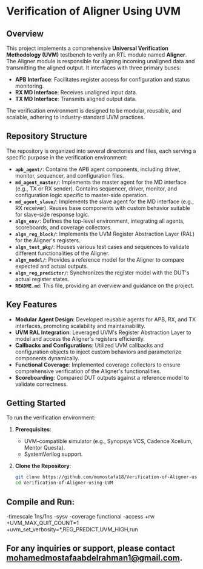# Verification of Aligner Using UVM

## Overview

This project implements a comprehensive **Universal Verification Methodology (UVM)** testbench to verify an RTL module named **Aligner**. The Aligner module is responsible for aligning incoming unaligned data and transmitting the aligned output. It interfaces with three primary buses:

- **APB Interface**: Facilitates register access for configuration and status monitoring.
- **RX MD Interface**: Receives unaligned input data.
- **TX MD Interface**: Transmits aligned output data.

The verification environment is designed to be modular, reusable, and scalable, adhering to industry-standard UVM practices.

## Repository Structure

The repository is organized into several directories and files, each serving a specific purpose in the verification environment:

- **`apb_agent/`**: Contains the APB agent components, including driver, monitor, sequencer, and configuration files.
- **`md_agent_master/`**: Implements the master agent for the MD interface (e.g., TX or RX sender). Contains sequencer, driver, monitor, and configuration logic specific to master-side operation.
- **`md_agent_slave/`**: Implements the slave agent for the MD interface (e.g., RX receiver). Reuses base components with custom behavior suitable for slave-side response logic.
- **`algn_env/`**: Defines the top-level environment, integrating all agents, scoreboards, and coverage collectors.
- **`algn_reg_block/`**: Implements the UVM Register Abstraction Layer (RAL) for the Aligner's registers.
- **`algn_test_pkg/`**: Houses various test cases and sequences to validate different functionalities of the Aligner.
- **`algn_model/`**: Provides a reference model for the Aligner to compare expected and actual outputs.
- **`algn_reg_predictor/`**: Synchronizes the register model with the DUT's actual register states.
- **`README.md`**: This file, providing an overview and guidance on the project.

## Key Features

- **Modular Agent Design**: Developed reusable agents for APB, RX, and TX interfaces, promoting scalability and maintainability.
- **UVM RAL Integration**: Leveraged UVM's Register Abstraction Layer to model and access the Aligner's registers efficiently.
- **Callbacks and Configurations**: Utilized UVM callbacks and configuration objects to inject custom behaviors and parameterize components dynamically.
- **Functional Coverage**: Implemented coverage collectors to ensure comprehensive verification of the Aligner's functionalities.
- **Scoreboarding**: Compared DUT outputs against a reference model to validate correctness.

## Getting Started

To run the verification environment:

1. **Prerequisites**:
   - UVM-compatible simulator (e.g., Synopsys VCS, Cadence Xcelium, Mentor Questa).
   - SystemVerilog support.

2. **Clone the Repository**:
   ```bash
   git clone https://github.com/momostafa18/Verification-of-Aligner-using-UVM.git
   cd Verification-of-Aligner-using-UVM


## Compile and Run:
-timescale 1ns/1ns -sysv -coverage functional
-access +rw +UVM_MAX_QUIT_COUNT=1 +uvm_set_verbosity=*,REG_PREDICT,UVM_HIGH,run

## For any inquiries or support, please contact mohamedmostafaabdelrahman1@gmail.com.

